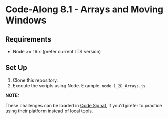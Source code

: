 # Code-Along 8.1 - Arrays and Moving Windows

## Requirements

- Node >= 16.x (prefer current LTS version)

## Set Up

1. Clone this repository.
2. Execute the scripts using Node. Example: `node 1_2D_Arrays.js`.

**NOTE:**

These challenges can be loaded in [Code Signal](https://codesignal.com/), if you'd prefer to practice using their platform instead of local tools.

